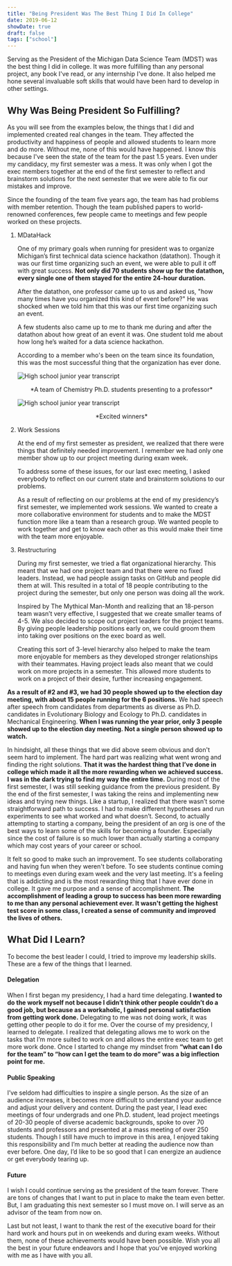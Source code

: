 ```yaml
---
title: "Being President Was The Best Thing I Did In College"
date: 2019-06-12
showDate: true
draft: false
tags: ["school"]
---
```


Serving as the President of the Michigan Data Science Team (MDST) was the best thing I did in college. It was more fulfilling than any personal project, any book I've read, or any internship I've done. It also helped me hone several invaluable soft skills that would have been hard to develop in other settings.

## Why Was Being President So Fulfilling?

As you will see from the examples below, the things that I did and implemented created real changes in the team. They affected the productivity and happiness of people and allowed students to learn more and do more. Without me, none of this would have happened. I know this because I've seen the state of the team for the past 1.5 years. Even under my candidacy, my first semester was a mess. It was only when I got the exec members together at the end of the first semester to reflect and brainstorm solutions for the next semester that we were able to fix our mistakes and improve.

Since the founding of the team five years ago, the team has had problems with member retention. Though the team published papers to world-renowned conferences, few people came to meetings and few people worked on these projects.

1. MDataHack

    One of my primary goals when running for president was to organize Michigan’s first technical data science hackathon (datathon). Though it was our first time organizing such an event, we were able to pull it off with great success. **Not only did 70 students show up for the datathon, every single one of them stayed for the entire 24-hour duration.**

    After the datathon, one professor came up to us and asked us, "how many times have you organized this kind of event before?"
    He was shocked when we told him that this was our first time organizing such an event.

    A few students also came up to me to thank me during and after the datathon about how great of an event it was. One student told me about how long he’s waited for a data science hackathon.

    According to a member who's been on the team since its foundation, this was the most successful thing that the organization has ever done.

    <img src="/president/1.jpeg" alt="High school junior year transcript"
    title="I wasn't kidding." class="center_norm_rounded"/>
    <center> *A team of Chemistry Ph.D. students presenting to a professor* </center>

    <img src="/president/2.jpeg" alt="High school junior year transcript"
    title="I wasn't kidding." class="center_norm_rounded"/>
    <center> *Excited winners* </center>

2. Work Sessions

    At the end of my first semester as president, we realized that there were things that definitely needed improvement. I remember we had only one member show up to our project meeting during exam week.

    To address some of these issues, for our last exec meeting, I asked everybody to reflect on our current state and brainstorm solutions to our problems.

    As a result of reflecting on our problems at the end of my presidency’s first semester, we implemented work sessions. We wanted to create a more collaborative environment for students and to make the MDST function more like a team than a research group. We wanted people to work together and get to know each other as this would make their time with the team more enjoyable.

3. Restructuring

    During my first semester, we tried a flat organizational hierarchy. This meant that we had one project team and that there were no fixed leaders. Instead, we had people assign tasks on GitHub and people did them at will. This resulted in a total of 18 people contributing to the project during the semester, but only one person was doing all the work.

    Inspired by The Mythical Man-Month and realizing that an 18-person team wasn’t very effective, I suggested that we create smaller teams of 4-5. We also decided to scope out project leaders for the project teams. By giving people leadership positions early on, we could groom them into taking over positions on the exec board as well.

    Creating this sort of 3-level hierarchy also helped to make the team more enjoyable for members as they developed stronger relationships with their teammates. Having project leads also meant that we could work on more projects in a semester. This allowed more students to work on a project of their desire, further increasing engagement.

**As a result of #2 and #3, we had 30 people showed up to the election day meeting, with about 15 people running for the 6 positions.** We had speech after speech from candidates from departments as diverse as Ph.D. candidates in Evolutionary Biology and Ecology to Ph.D. candidates in Mechanical Engineering. **When I was running the year prior, only 3 people showed up to the election day meeting. Not a single person showed up to watch.**

In hindsight, all these things that we did above seem obvious and don't seem hard to implement. The hard part was realizing what went wrong and finding the right solutions. **That it was the hardest thing that I’ve done in college which made it all the more rewarding when we achieved success. I was in the dark trying to find my way the entire time.** During most of the first semester, I was still seeking guidance from the previous president. By the end of the first semester, I was taking the reins and implementing new ideas and trying new things. Like a startup, I realized that there wasn’t some straightforward path to success. I had to make different hypotheses and run experiments to see what worked and what doesn’t. Second, to actually attempting to starting a company, being the president of an org is one of the best ways to learn some of the skills for becoming a founder. Especially since the cost of failure is so much lower than actually starting a company which may cost years of your career or school.

It felt so good to make such an improvement. To see students collaborating and having fun when they weren't before. To see students continue coming to meetings even during exam week and the very last meeting. It's a feeling that is addicting and is the most rewarding thing that I have ever done in college. It gave me purpose and a sense of accomplishment. **The accomplishment of leading a group to success has been more rewarding to me than any personal achievement ever. It wasn't getting the highest test score in some class, I created a sense of community and improved the lives of others.**

## What Did I Learn?
To become the best leader I could, I tried to improve my leadership skills. These are a few of the things that I learned.

#### Delegation
When I first began my presidency, I had a hard time delegating. **I wanted to do the work myself not because I didn’t think other people couldn’t do a good job, but because as a workaholic, I gained personal satisfaction from getting work done.** Delegating to me was not doing work, it was getting other people to do it for me. Over the course of my presidency, I learned to delegate. I realized that delegating allows me to work on the tasks that I’m more suited to work on and allows the entire exec team to get more work done. Once I started to change my mindset from **“what can I do for the team” to “how can I get the team to do more” was a big inflection point for me.**

#### Public Speaking
I’ve seldom had difficulties to inspire a single person. As the size of an audience increases, it becomes more difficult to understand your audience and adjust your delivery and content. During the past year, I lead exec meetings of four undergrads and one Ph.D. student, lead project meetings of 20-30 people of diverse academic backgrounds, spoke to over 70 students and professors and presented at a mass meeting of over 250 students. Though I still have much to improve in this area, I enjoyed taking this responsibility and I’m much better at reading the audience now than ever before. One day, I’d like to be so good that I can energize an audience or get everybody tearing up.

#### Future

I wish I could continue serving as the president of the team forever. There are tons of changes that I want to put in place to make the team even better. But, I am graduating this next semester so I must move on. I will serve as an advisor of the team from now on.

Last but not least, I want to thank the rest of the executive board for their hard work and hours put in on weekends and during exam weeks. Without them, none of these achievements would have been possible. Wish you all the best in your future endeavors and I hope that you’ve enjoyed working with me as I have with you all.